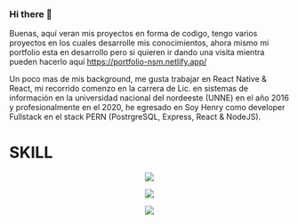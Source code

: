 ### Hi there 👋

Buenas, aquí veran mis proyectos en forma de codigo, tengo varios proyectos en los cuales desarrolle mis conocimientos, ahora mismo mi portfolio esta en desarrollo pero si quieren ir dando una visita mientra pueden hacerlo aquí https://portfolio-nsm.netlify.app/

Un poco mas de mis background, me gusta trabajar en React Native & React, mi recorrido comenzo en la carrera de Lic. en sistemas de información en la universidad nacional del nordeeste (UNNE) en el año 2016 y profesionalmente en el 2020, he egresado en Soy Henry como developer Fullstack en el stack PERN (PostrgreSQL, Express, React & NodeJS).


# SKILL
<p align="center">
  <a href="https://skillicons.dev">
    <img src="https://skillicons.dev/icons?i=react,nodejs,express,nextjs,typescript,angular" />
  </a>
</p>
<p align="center">
  <a href="https://skillicons.dev">
    <img src="https://skillicons.dev/icons?i=sass,materialui,bootstrap,css,styledcomponents,tailwind" />
  </a>
</p>
<p align="center">
  <a href="https://skillicons.dev">
    <img src="https://skillicons.dev/icons?i=postgres,mongodb,mysql,firebase,graphql,sequelize" />
  </a>
</p>

<!--
**SMNahuel/SMNahuel** is a ✨ _special_ ✨ repository because its `README.md` (this file) appears on your GitHub profile.

Here are some ideas to get you started:

- 🔭 I’m currently working on ...
- 🌱 I’m currently learning ...
- 👯 I’m looking to collaborate on ...
- 🤔 I’m looking for help with ...
- 💬 Ask me about ...
- 📫 How to reach me: ...
- 😄 Pronouns: ...
- ⚡ Fun fact: ...
-->
